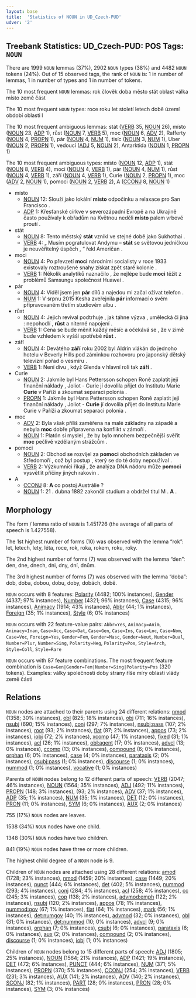 ```yaml
---
layout: base
title:  'Statistics of NOUN in UD_Czech-PUD'
udver: '2'
---
```


## Treebank Statistics: UD_Czech-PUD: POS Tags: `NOUN`

There are 1999 `NOUN` lemmas (37%), 2902 `NOUN` types (38%) and 4482 `NOUN` tokens (24%).
Out of 15 observed tags, the rank of `NOUN` is: 1 in number of lemmas, 1 in number of types and 1 in number of tokens.

The 10 most frequent `NOUN` lemmas: rok člověk doba město stát oblast válka místo země část

The 10 most frequent `NOUN` types:  roce roku let století letech době území období oblasti l

The 10 most frequent ambiguous lemmas: stát ([VERB]() 35, [NOUN]() 26), místo ([NOUN]() 23, [ADP]() 1), růst ([NOUN]() 7, [VERB]() 5), moc ([NOUN]() 6, [ADV]() 2), Rafferty ([NOUN]() 4, [PROPN]() 1), pár ([NOUN]() 4, [NUM]() 1), tisíc ([NOUN]() 3, [NUM]() 1), Uber ([NOUN]() 2, [PROPN]() 1), vedoucí ([ADJ]() 5, [NOUN]() 2), Antarktida ([NOUN]() 1, [PROPN]() 1)

The 10 most frequent ambiguous types:  místo ([NOUN]() 12, [ADP]() 1), stát ([NOUN]() 8, [VERB]() 4), moci ([NOUN]() 4, [VERB]() 1), pár ([NOUN]() 4, [NUM]() 1), růst ([NOUN]() 4, [VERB]() 1), září ([NOUN]() 4, [VERB]() 1), Curie ([NOUN]() 2, [PROPN]() 1), moc ([ADV]() 2, [NOUN]() 1), pomoci ([NOUN]() 2, [VERB]() 2), A ([CCONJ]() 8, [NOUN]() 1)


* místo
  * [NOUN]() 12: Slouží jako lokální <b>místo</b> odpočinku a relaxace pro San Francisco .
  * [ADP]() 1: Křesťanské církve v severozápadní Evropě a na Ukrajině často používaly k obřadům na Květnou neděli <b>místo</b> palem vrbové proutí .
* stát
  * [NOUN]() 8: Tento městský <b>stát</b> vznikl ve stejné době jako Sukhothai .
  * [VERB]() 4: „ Musím pogratulovat Andymu – <b>stát</b> se světovou jedničkou je neuvěřitelný úspěch , “ řekl Američan .
* moci
  * [NOUN]() 4: Po převzetí <b>moci</b> národními socialisty v roce 1933 existovaly roztroušené snahy získat zpět staré kolonie .
  * [VERB]() 1: Několik analytiků naznačilo , že nejlépe bude <b>moci</b> těžit z problémů Samsungu společnost Huawei .
* pár
  * [NOUN]() 4: Viděl jsem jen <b>pár</b> dílů a najedou mi začal ožívat telefon .
  * [NUM]() 1: V srpnu 2015 Kesha zveřejnila <b>pár</b> informací o svém připravovaném třetím studiovém albu .
* růst
  * [NOUN]() 4: Jejich revival podtrhuje , jak táhne výzva , umělecká či jiná : nepohodlí , <b>růst</b> a niterné napojení .
  * [VERB]() 1: Cena se bude měnit každý měsíc a očekává se , že v zimě bude vzhledem k vyšší spotřebě <b>růst</b> .
* září
  * [NOUN]() 4: Devátého <b>září</b> roku 2002 byl Aldrin vlákán do jednoho hotelu v Beverly Hills pod záminkou rozhovoru pro japonský dětský televizní pořad o vesmíru .
  * [VERB]() 1: Není divu , když Glenda v hlavní roli tak <b>září</b> .
* Curie
  * [NOUN]() 2: Jakmile byl Hans Pettersson schopen Roně zaplatit její finanční náklady , Joliot - Curie jí dovolila přijet do Institutu Marie <b>Curie</b> v Paříži a zkoumat separaci polonia .
  * [PROPN]() 1: Jakmile byl Hans Pettersson schopen Roně zaplatit její finanční náklady , Joliot - <b>Curie</b> jí dovolila přijet do Institutu Marie Curie v Paříži a zkoumat separaci polonia .
* moc
  * [ADV]() 2: Byla však příliš zaměřena na malé základny na západě a nebyla <b>moc</b> dobře připravena na konflikt v zámoří .
  * [NOUN]() 1: Platón si myslel , že by bylo mnohem bezpečnější svěřit <b>moc</b> pečlivě vzdělaným strážcům .
* pomoci
  * [NOUN]() 2: Obchod se rozvíjel za <b>pomoci</b> obchodních základen ve Středomoří , což byl postup , který se do té doby nepoužíval .
  * [VERB]() 2: Výzkumníci říkají , že analýza DNA nádoru může <b>pomoci</b> vysvětlit příčiny jiných rakovin .
* A
  * [CCONJ]() 8: <b>A</b> co postoj Austrálie ?
  * [NOUN]() 1: 21 . dubna 1882 zakončil studium a obdržel titul M . <b>A</b> .

## Morphology

The form / lemma ratio of `NOUN` is 1.451726 (the average of all parts of speech is 1.427558).

The 1st highest number of forms (10) was observed with the lemma “rok”: let, letech, lety, léta, roce, rok, roka, rokem, roku, roky.

The 2nd highest number of forms (7) was observed with the lemma “den”: den, dne, dnech, dni, dny, dní, dnům.

The 3rd highest number of forms (7) was observed with the lemma “doba”: dob, doba, dobou, dobu, doby, dobách, době.

`NOUN` occurs with 8 features: [Polarity](cs_pud-feat-Polarity.html) (4482; 100% instances), [Gender](cs_pud-feat-Gender.html) (4337; 97% instances), [Number](cs_pud-feat-Number.html) (4321; 96% instances), [Case](cs_pud-feat-Case.html) (4315; 96% instances), [Animacy](cs_pud-feat-Animacy.html) (1914; 43% instances), [Abbr](cs_pud-feat-Abbr.html) (44; 1% instances), [Foreign](cs_pud-feat-Foreign.html) (35; 1% instances), [Style](cs_pud-feat-Style.html) (6; 0% instances)

`NOUN` occurs with 22 feature-value pairs: `Abbr=Yes`, `Animacy=Anim`, `Animacy=Inan`, `Case=Acc`, `Case=Dat`, `Case=Gen`, `Case=Ins`, `Case=Loc`, `Case=Nom`, `Case=Voc`, `Foreign=Yes`, `Gender=Fem`, `Gender=Masc`, `Gender=Neut`, `Number=Dual`, `Number=Plur`, `Number=Sing`, `Polarity=Neg`, `Polarity=Pos`, `Style=Arch`, `Style=Coll`, `Style=Rare`

`NOUN` occurs with 87 feature combinations.
The most frequent feature combination is `Case=Gen|Gender=Fem|Number=Sing|Polarity=Pos` (320 tokens).
Examples: války společnosti doby strany říše míry oblasti vlády země části


## Relations

`NOUN` nodes are attached to their parents using 24 different relations: [nmod](cs_pud-dep-nmod.html) (1358; 30% instances), [obl](cs_pud-dep-obl.html) (825; 18% instances), [obj](cs_pud-dep-obj.html) (711; 16% instances), [nsubj](cs_pud-dep-nsubj.html) (690; 15% instances), [conj](cs_pud-dep-conj.html) (297; 7% instances), [nsubj:pass](cs_pud-dep-nsubj:pass.html) (107; 2% instances), [root](cs_pud-dep-root.html) (93; 2% instances), [flat](cs_pud-dep-flat.html) (87; 2% instances), [appos](cs_pud-dep-appos.html) (73; 2% instances), [iobj](cs_pud-dep-iobj.html) (72; 2% instances), [xcomp](cs_pud-dep-xcomp.html) (47; 1% instances), [fixed](cs_pud-dep-fixed.html) (31; 1% instances), [acl](cs_pud-dep-acl.html) (26; 1% instances), [obl:agent](cs_pud-dep-obl:agent.html) (17; 0% instances), [advcl](cs_pud-dep-advcl.html) (13; 0% instances), [ccomp](cs_pud-dep-ccomp.html) (13; 0% instances), [compound](cs_pud-dep-compound.html) (6; 0% instances), [orphan](cs_pud-dep-orphan.html) (6; 0% instances), [case](cs_pud-dep-case.html) (4; 0% instances), [parataxis](cs_pud-dep-parataxis.html) (2; 0% instances), [csubj:pass](cs_pud-dep-csubj:pass.html) (1; 0% instances), [discourse](cs_pud-dep-discourse.html) (1; 0% instances), [nummod](cs_pud-dep-nummod.html) (1; 0% instances), [vocative](cs_pud-dep-vocative.html) (1; 0% instances)

Parents of `NOUN` nodes belong to 12 different parts of speech: [VERB](cs_pud-pos-VERB.html) (2047; 46% instances), [NOUN](cs_pud-pos-NOUN.html) (1564; 35% instances), [ADJ](cs_pud-pos-ADJ.html) (492; 11% instances), [PROPN](cs_pud-pos-PROPN.html) (148; 3% instances),  (93; 2% instances), [ADV](cs_pud-pos-ADV.html) (37; 1% instances), [ADP](cs_pud-pos-ADP.html) (35; 1% instances), [NUM](cs_pud-pos-NUM.html) (35; 1% instances), [DET](cs_pud-pos-DET.html) (12; 0% instances), [PRON](cs_pud-pos-PRON.html) (11; 0% instances), [SYM](cs_pud-pos-SYM.html) (6; 0% instances), [AUX](cs_pud-pos-AUX.html) (2; 0% instances)

755 (17%) `NOUN` nodes are leaves.

1538 (34%) `NOUN` nodes have one child.

1348 (30%) `NOUN` nodes have two children.

841 (19%) `NOUN` nodes have three or more children.

The highest child degree of a `NOUN` node is 9.

Children of `NOUN` nodes are attached using 28 different relations: [amod](cs_pud-dep-amod.html) (1728; 23% instances), [nmod](cs_pud-dep-nmod.html) (1459; 20% instances), [case](cs_pud-dep-case.html) (1449; 20% instances), [punct](cs_pud-dep-punct.html) (444; 6% instances), [det](cs_pud-dep-det.html) (402; 5% instances), [nummod](cs_pud-dep-nummod.html) (293; 4% instances), [conj](cs_pud-dep-conj.html) (284; 4% instances), [acl](cs_pud-dep-acl.html) (258; 4% instances), [cc](cs_pud-dep-cc.html) (245; 3% instances), [cop](cs_pud-dep-cop.html) (138; 2% instances), [advmod:emph](cs_pud-dep-advmod:emph.html) (122; 2% instances), [nsubj](cs_pud-dep-nsubj.html) (120; 2% instances), [appos](cs_pud-dep-appos.html) (78; 1% instances), [nummod:gov](cs_pud-dep-nummod:gov.html) (67; 1% instances), [flat](cs_pud-dep-flat.html) (64; 1% instances), [mark](cs_pud-dep-mark.html) (56; 1% instances), [det:numgov](cs_pud-dep-det:numgov.html) (40; 1% instances), [advmod](cs_pud-dep-advmod.html) (32; 0% instances), [obl](cs_pud-dep-obl.html) (31; 0% instances), [det:nummod](cs_pud-dep-det:nummod.html) (10; 0% instances), [advcl](cs_pud-dep-advcl.html) (9; 0% instances), [orphan](cs_pud-dep-orphan.html) (7; 0% instances), [csubj](cs_pud-dep-csubj.html) (6; 0% instances), [parataxis](cs_pud-dep-parataxis.html) (6; 0% instances), [aux](cs_pud-dep-aux.html) (2; 0% instances), [compound](cs_pud-dep-compound.html) (2; 0% instances), [discourse](cs_pud-dep-discourse.html) (1; 0% instances), [iobj](cs_pud-dep-iobj.html) (1; 0% instances)

Children of `NOUN` nodes belong to 15 different parts of speech: [ADJ](cs_pud-pos-ADJ.html) (1805; 25% instances), [NOUN](cs_pud-pos-NOUN.html) (1564; 21% instances), [ADP](cs_pud-pos-ADP.html) (1421; 19% instances), [DET](cs_pud-pos-DET.html) (472; 6% instances), [PUNCT](cs_pud-pos-PUNCT.html) (444; 6% instances), [NUM](cs_pud-pos-NUM.html) (371; 5% instances), [PROPN](cs_pud-pos-PROPN.html) (370; 5% instances), [CCONJ](cs_pud-pos-CCONJ.html) (254; 3% instances), [VERB](cs_pud-pos-VERB.html) (231; 3% instances), [AUX](cs_pud-pos-AUX.html) (141; 2% instances), [ADV](cs_pud-pos-ADV.html) (140; 2% instances), [SCONJ](cs_pud-pos-SCONJ.html) (82; 1% instances), [PART](cs_pud-pos-PART.html) (28; 0% instances), [PRON](cs_pud-pos-PRON.html) (28; 0% instances), [SYM](cs_pud-pos-SYM.html) (3; 0% instances)

